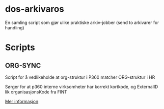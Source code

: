 # dos-arkivaros
En samling script som gjør ulike praktiske arkiv-jobber (send to arkivarer for handling)

# Scripts
## ORG-SYNC
Script for å vedlikeholde at org-struktur i P360 matcher ORG-struktur i HR

Sørger for at p360 interne virksomheter har korrekt kortkode, og ExternalID lik organisasjonsKode fra FINT

[Mer informasjon](./ORG-SYNC/README.md)